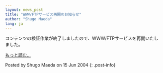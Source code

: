 ```yaml
---
layout: news_post
title: "WWW/FTPサービス再開のお知らせ"
author: "Shugo Maeda"
lang: ja
---
```


コンテンツの検証作業が終了しましたので、WWW/FTPサービスを再開いたしました。

[もっと読む...](/ja/announce3.txt)

Posted by Shugo Maeda on 15 Jun 2004
{: .post-info}

